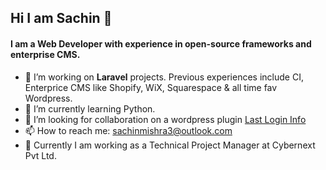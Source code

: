 ## Hi I am Sachin 👋

#### I am a Web Developer with experience in open-source frameworks and enterprise CMS.

- 🔭 I’m working on **Laravel** projects. Previous experiences include CI, Enterprice CMS like Shopify, WiX, Squarespace & all time fav Wordpress.
- 🌱 I’m currently learning Python.
- 👯 I’m looking for collaboration on a wordpress plugin [Last Login Info](https://wordpress.org/plugins/last-login-on-dashboard/)
- 📫 How to reach me: sachinmishra3@outlook.com
- 🏢 Currently I am working as a Technical Project Manager at Cybernext Pvt Ltd.
